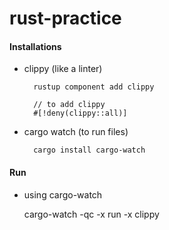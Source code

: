 # rust-practice

#### Installations

- clippy (like a linter)

        rustup component add clippy

        // to add clippy
        #[!deny(clippy::all)]

- cargo watch (to run files)

        cargo install cargo-watch


#### Run

- using cargo-watch

    cargo-watch -qc -x run -x clippy
